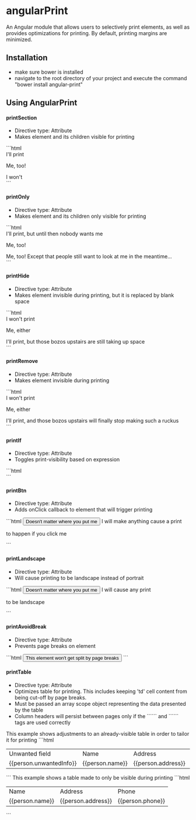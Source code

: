 # angularPrint
An Angular module that allows users to selectively print elements, as well as provides optimizations for printing. By default, printing margins are minimized.

<h2>Installation</h2>
<ul>
  <li>make sure bower is installed</li>
  <li>navigate to the root directory of your project and execute the command "bower install angular-print"</li>
</ul>

<h2>Using AngularPrint</h2>
<h4>printSection</h4>
  <ul>
    <li>Directive type: Attribute</li>
    <li>Makes element and its children visible for printing</li>
  </ul>
  ```html
  <div>
      <div print-section>
        I'll print
        <p>Me, too!</p>
      </div>
      <div>I won't</div>
  </div>
  ```
<h4>printOnly</h4>
  <ul>
    <li>Directive type: Attribute</li>
    <li>Makes element and its children only visible for printing</li>
  </ul>
  ```html
  <div print-section>
      <div print-only>
        I'll print, but until then nobody wants me
        <p>Me, too!</p>
      </div>
      <div>Me, too! Except that people still want to look at me in the meantime...</div>
  </div>
  ```
<h4>printHide</h4>
  <ul>
    <li>Directive type: Attribute</li>
    <li>Makes element invisible during printing, but it is replaced by blank space</li>
  </ul>
  ```html
  <div print-section>
      <div print-hide>
        I won't print
        <p>Me, either</p>
      </div>
      <div>I'll print, but those bozos upstairs are still taking up space</div>
  </div>
  ```
<h4>printRemove</h4>
  <ul>
    <li>Directive type: Attribute</li>
    <li>Makes element invisible during printing</li>
  </ul>
  ```html
  <div print-section>
      <div print-remove>
        I won't print
        <p>Me, either</p>
      </div>
      <div>I'll print, and those bozos upstairs will finally stop making such a ruckus</div>
  </div>
  ```
<h4>printIf</h4>
  <ul>
    <li>Directive type: Attribute</li>
    <li>Toggles print-visibility based on expression</li>
  </ul>
  ```html
  <!--Pigs do not yet fly, so this div, despite having print-section, will not print-->
  <div print-section print-if="pigsFly"></div>
  <!--Sam IS the best, so this div will print, despite not having print-section-->
  <div print-if="samIsTheBest"></div>
  ```
<h4>printBtn</h4>
  <ul>
    <li>Directive type: Attribute</li>
    <li>Adds onClick callback to element that will trigger printing</li>
  </ul>
  ```html
  <button print-btn>Doesn't matter where you put me</button>
  <span print-btn>I will make anything cause a print</span>
  <p print-btn>to happen if you click me</p>
  ```
<h4>printLandscape</h4>
  <ul>
    <li>Directive type: Attribute</li>
    <li>Will cause printing to be landscape instead of portrait</li>
  </ul>
  ```html
  <button print-landscape>Doesn't matter where you put me</button>
  <span print-landscape>I will cause any print</span>
  <p print-landscape>to be landscape</p>
  ```
  <h4>printAvoidBreak</h4>
  <ul>
    <li>Directive type: Attribute</li>
    <li>Prevents page breaks on element</li>
  </ul>
  ```html
  <button print-avoid-break>This element won't get split by page breaks</button>
  ```
<h4>printTable</h4>
  <ul>
    <li>Directive type: Attribute</li>
    <li>Optimizes table for printing. This includes keeping 'td' cell content from being cut-off by page breaks.</li>
    <li>Must be passed an array scope object representing the data presented by the table</li>
    <li>Column headers will persist between pages only if the ```<thead>``` and ```<tbody>``` tags are used correctly</li>
  </ul>
  This example shows adjustments to an already-visible table in order to tailor it for printing
  ```html
  <table print-table="people">
    <tr>
      <td print-remove>Unwanted field</td>
      <td>Name</td>
      <td>Address</td>
      <td>Phone</td>
    </tr>
    <tr ng-repeat="person in people">
      <td print-remove>{{person.unwantedInfo}}</td>
      <td>{{person.name}}</td>
      <td>{{person.address}}</td>
      <td>{{person.phone}}</td>
    </tr>
  </table>      
  ```
  This example shows a table made to only be visible during printing
  ```html
  <table print-table="people" print-only>
    <tr>
      <td>Name</td>
      <td>Address</td>
      <td>Phone</td>
    </tr>
    <tr ng-repeat="person in people">
      <td>{{person.name}}</td>
      <td>{{person.address}}</td>
      <td>{{person.phone}}</td>
    </tr>
  </table>      
  ```
